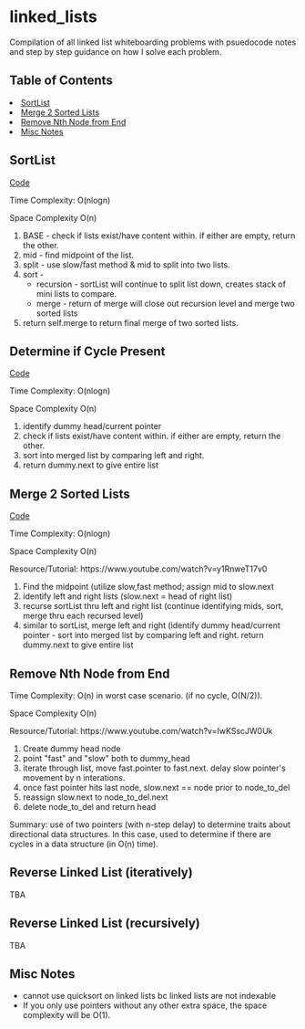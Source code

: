 <h1>linked_lists</h1>

Compilation of all linked list whiteboarding problems with psuedocode notes and step by step guidance on how I solve each problem.

## Table of Contents

<li><a href="#sortlist">SortList</a></li>
<li><a href="#mergesort">Merge 2 Sorted Lists</a></li>
<li><a href="#removenth">Remove Nth Node from End</a></li>
<li><a href="#misc">Misc Notes</a></li>
</ul>

<a name="sortlist"></a>
## SortList

<p><a href="https://github.com/njbsanchez/linked_lists/blob/main/sort_linked_list.py">Code</a></p>
<p>Time Complexity: O(nlogn) </p>
<p> Space Complexity O(n)</p>

1) BASE - check if lists exist/have content within. if either are empty, return the other.
2) mid - find midpoint of the list.
3) split - use slow/fast method & mid to split into two lists. 
4) sort -
    - recursion - sortList will continue to split list down, creates stack of mini lists to compare.
    - merge - return of merge will close out recursion level and merge two sorted lists 
5) return self.merge to return final merge of two sorted lists.

<a name="llist_cycle"></a>
## Determine if Cycle Present

<p><a href="https://github.com/njbsanchez/linked_lists/blob/main/merge_lists.py">Code</a></p>
<p> Time Complexity: O(nlogn) </p>
<p> Space Complexity O(n)</p>

1) identify dummy head/current pointer
2) check if lists exist/have content within. if either are empty, return the other.
4) sort into merged list by comparing left and right. 
5) return dummy.next to give entire list

<a name="mergesort"></a>
## Merge 2 Sorted Lists

<p><a href="https://github.com/njbsanchez/linked_lists/blob/main/merge_lists.py">Code</a></p>
<p> Time Complexity: O(nlogn) </p>
<p> Space Complexity O(n)</p>
<p> Resource/Tutorial: https://www.youtube.com/watch?v=y1RnweT17v0 </p>

1) Find the midpoint (utilize slow,fast method; assign mid to slow.next
2) identify left and right lists (slow.next = head of right list)
3) recurse sortList thru left and right list (continue identifying mids, sort, merge thru each recursed level)
4) similar to sortList, merge left and right (identify dummy head/current pointer - sort into merged list by comparing left and right. return dummy.next to give entire list

<a name="removenth"></a>
## Remove Nth Node from End

<p> Time Complexity: O(n) in worst case scenario. (if no cycle, O(N/2)). </p>
<p> Space Complexity O(n)</p>
<p> Resource/Tutorial: https://www.youtube.com/watch?v=IwKSscJW0Uk </p>

1) Create dummy head node
2) point "fast" and "slow" both to dummy_head
3) iterate through list, move fast.pointer to fast.next. delay slow pointer's movement by n interations.
4) once fast pointer hits last node, slow.next == node prior to node_to_del
5) reassign slow.next to node_to_del.next
6) delete node_to_del and return head

Summary: use of two pointers (with n-step delay) to determine traits about directional data structures. In this case, used to determine if there are cycles in a data structure (in O(n) time).

<a name="reverse"></a>
## Reverse Linked List (iteratively)

<p>TBA </p>

## Reverse Linked List (recursively)

<p>TBA </p>

<a name="misc"></a>
## Misc Notes
- cannot use quicksort on linked lists bc linked lists are not indexable
- If you only use pointers without any other extra space, the space complexity will be O(1).
